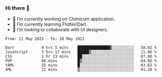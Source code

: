 ### Hi there 👋

<!--
**devcat37/devcat37** is a ✨ _special_ ✨ repository because its `README.md` (this file) appears on your GitHub profile.-->


- 🔭 I’m currently working on Chimicum application.
- 🌱 I’m currently learning Flutter/Dart.
- 👯 I’m looking to collaborate with UI designers.
<!-- - 🤔 I’m looking for help with ... -->

<!--START_SECTION:waka-->

```text
From: 21 May 2022 - To: 28 May 2022

Dart            9 hrs 5 mins    ██████████████▓░░░░░░░░░░   58.02 %
JavaScript      3 hrs 17 mins   █████▒░░░░░░░░░░░░░░░░░░░   21.06 %
CSS             1 hr 13 mins    ██░░░░░░░░░░░░░░░░░░░░░░░   07.80 %
PHP             46 mins         █▒░░░░░░░░░░░░░░░░░░░░░░░   04.92 %
YAML            35 mins         █░░░░░░░░░░░░░░░░░░░░░░░░   03.82 %
XML             12 mins         ▒░░░░░░░░░░░░░░░░░░░░░░░░   01.38 %
```

<!--END_SECTION:waka-->
